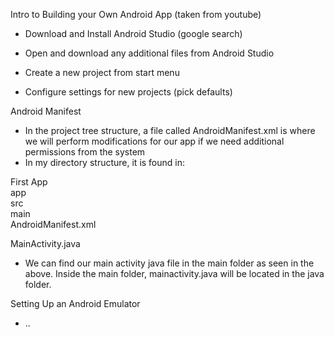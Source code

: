 Intro to Building your Own Android App
(taken from youtube)

- Download and Install Android Studio (google search)

- Open and download any additional files from Android Studio

- Create a new project from start menu

- Configure settings for new projects (pick defaults)

Android Manifest

- In the project tree structure, a file called
 AndroidManifest.xml is where we will perform modifications
 for our app if we need additional permissions from the system
 - In my directory structure, it is found in:

 First App
     \
      app
      	\
	 src
	  \
	   main
	    \
	     AndroidManifest.xml
	

MainActivity.java

- We can find our main activity java file in the main folder
 as seen in the above. Inside the main folder, mainactivity.java
 will be located in the java folder.


Setting Up an Android Emulator

- ..

